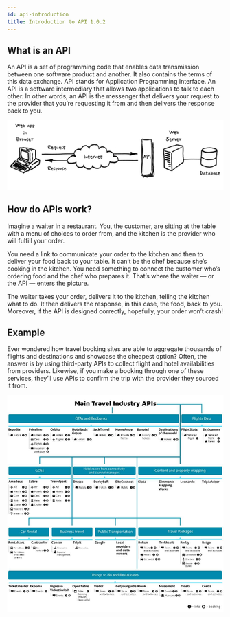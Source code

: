 ```yaml
---
id: api-introduction
title: Introduction to API 1.0.2
---
```


## What is an API

An API is a set of programming code that enables data transmission between one software product and another. It also contains the terms of this data exchange.
API stands for Application Programming Interface. An API is a software intermediary that allows two applications to talk to each other.  In other words, an API is the messenger that delivers your request to the provider that you’re requesting it from and then delivers the response back to you.

![alt-text](assets/api.png)

## How do APIs work?

Imagine a waiter in a restaurant.  You, the customer, are sitting at the table with a menu of choices to order from, and the kitchen is the provider who will fulfill your order.

You need a link to communicate your order to the kitchen and then to deliver your food back to your table. It can’t be the chef because she’s cooking in the kitchen. You need something to connect the customer who’s ordering food and the chef who prepares it.  That’s where the waiter — or the API —  enters the picture.

The waiter takes your order, delivers it to the kitchen, telling the kitchen what to do. It then delivers the response, in this case, the food, back to you. Moreover, if the API is designed correctly, hopefully, your order won’t crash!

## Example

Ever wondered how travel booking sites are able to aggregate thousands of flights and destinations and showcase the cheapest option? Often, the answer is by using third-party APIs to collect flight and hotel availabilities from providers. Likewise, if you make a booking through one of these services, they’ll use APIs to confirm the trip with the provider they sourced it from.

![alt-text](assets/travel-apis-infographic.jpg)

